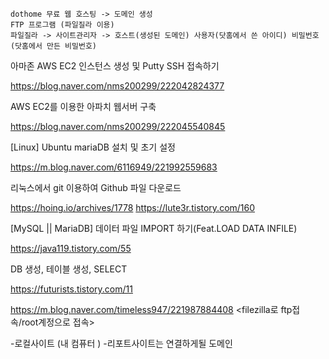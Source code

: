 ```
dothome 무료 웹 호스팅 -> 도메인 생성
FTP 프로그램 (파일질라 이용)
파일질라 -> 사이트관리자 -> 호스트(생성된 도메인) 사용자(닷홈에서 쓴 아이디) 비밀번호(닷홈에서 만든 비밀번호)
```
아마존 AWS EC2 인스턴스 생성 및 Putty SSH 접속하기

https://blog.naver.com/nms200299/222042824377

AWS EC2를 이용한 아파치 웹서버 구축

https://blog.naver.com/nms200299/222045540845

[Linux] Ubuntu mariaDB 설치 및 초기 설정

https://m.blog.naver.com/6116949/221992559683

리눅스에서 git 이용하여 Github 파일 다운로드

https://hoing.io/archives/1778
https://lute3r.tistory.com/160

[MySQL || MariaDB] 데이터 파일 IMPORT 하기(Feat.LOAD DATA INFILE)

https://java119.tistory.com/55

DB 생성, 테이블 생성, SELECT

https://futurists.tistory.com/11

https://m.blog.naver.com/timeless947/221987884408
<filezilla로 ftp접속/root계정으로 접속>

-로컬사이트 (내 컴퓨터 ) -리포트사이트는 연결하게될 도메인
